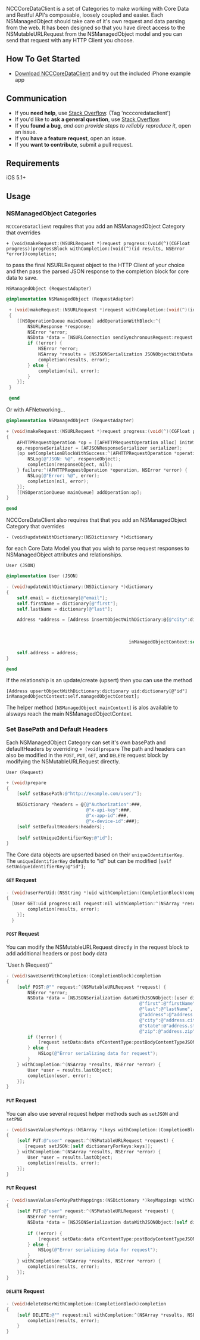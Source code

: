 NCCCoreDataClient is a set of Categories to make working with Core Data and Restful API's composable, loosely coupled and easier. Each NSManagedObject should take care of it's own request and data parsing from the web. It has been designed so that you have direct access to the NSMutableURLRequest from the NSManagedObject model and you can send that request with any HTTP Client you choose.

## How To Get Started

- [Download NCCCoreDataClient](https://github.com/Browncoat/NCCCoreDataClient/archive/master.zip) and try out the included iPhone example app

## Communication

- If you **need help**, use [Stack Overflow](http://stackoverflow.com/questions/tagged/ncccoredataclient). (Tag 'ncccoredataclient')
- If you'd like to **ask a general question**, use [Stack Overflow](http://stackoverflow.com/questions/tagged/ncccoredataclient).
- If you **found a bug**, _and can provide steps to reliably reproduce it_, open an issue.
- If you **have a feature request**, open an issue.
- If you **want to contribute**, submit a pull request.

## Requirements
iOS 5.1+

## Usage

### NSManagedObject Categories

`NCCCoreDataClient` requires that you add an NSManagedObject Category that overrides 

`+ (void)makeRequest:(NSURLRequest *)request progress:(void(^)(CGFloat progress))progressBlock withCompletion:(void(^)(id results, NSError *error))completion;` 

to pass the final NSURLRequest object to the HTTP Client of your choice and then pass the parsed JSON response to the completion block for core data to save.

`NSManagedObject (RequestAdapter)`
```objective-c
@implementation NSManagedObject (RequestAdapter)

 + (void)makeRequest:(NSURLRequest *)request withCompletion:(void(^)(id results, NSError *error))completion
 {
    [[NSOperationQueue mainQueue] addOperationWithBlock:^{
        NSURLResponse *response;
        NSError *error;
        NSData *data = [NSURLConnection sendSynchronousRequest:request returningResponse:&response error:&error];
        if (!error) {
            NSError *error;
            NSArray *results = [NSJSONSerialization JSONObjectWithData:data   options:NSJSONReadingMutableContainers    error:&   error];
            completion(results, error);
        } else {
            completion(nil, error);
        }
    }];
 }

 @end
 ```
 Or with AFNetworking...

```objective-c
@implementation NSManagedObject (RequestAdapter)

+ (void)makeRequest:(NSURLRequest *)request progress:(void(^)(CGFloat progress))progressBlock withCompletion:(void(^)(id results, NSError *error))completion
{
    AFHTTPRequestOperation *op = [[AFHTTPRequestOperation alloc] initWithRequest:request];
    op.responseSerializer = [AFJSONResponseSerializer serializer];
    [op setCompletionBlockWithSuccess:^(AFHTTPRequestOperation *operation, id responseObject) {
        NSLog(@"JSON: %@", responseObject);
        completion(responseObject, nil);
    } failure:^(AFHTTPRequestOperation *operation, NSError *error) {
        NSLog(@"Error: %@", error);
        completion(nil, error);
    }];
    [[NSOperationQueue mainQueue] addOperation:op];
}

@end
```

NCCCoreDataClient also requires that that you add an NSManagedObject Category that overrides

`- (void)updateWithDictionary:(NSDictionary *)dictionary` 

for each Core Data Model you that you wish to parse request responses to NSManagedObject attributes and relationships.

`User (JSON)`
```objective-c
@implementation User (JSON)

- (void)updateWithDictionary:(NSDictionary *)dictionary
{
    self.email = dictionary[@"email"];
    self.firstName = dictionary[@"first"];
    self.lastName = dictionary[@"last"];

    Address *address = [Address insertObjectWithDictionary:@{@"city":dictionary[@"city"],
                                                                       @"state":dictionary[@"state"],
                                                                       @"address":dictionary[@"address"],
                                                                       @"zip":dictionary[@"zip"]}
                                              inManagedObjectContext:self.managedObjectContext];

    self.address = address;
}

@end
```

If the relationship is an update/create (upsert) then you can use the method

`[Address upsertObjectWithDictionary:dictionary uid:dictionary[@"id"] inManagedObjectContext:self.managedObjectContext];`

The helper method `[NSManagedObject mainContext]` is alos available to alsways reach the main NSManagedObjectContext.

### Set BasePath and Default Headers

Each NSManagedObject Category can set it's own basePath and defaultHeaders by overriding `+ (void)prepare` The path and headers can also be modified in the `POST`, `PUT`, `GET`, and `DELETE` request block by modifying the NSMutableURLRequest directly.

`User (Request)`

```objective-c
+ (void)prepare
{
    [self setBasePath:@"http://example.com/user/"];

    NSDictionary *headers = @{@"Authorization":###,
                              @"x-api-key":###,
                              @"x-app-id":###,
                              @"x-device-id":###};
    [self setDefaultHeaders:headers];
    
    [self setUniqueIdentifierKey:@"id"];
}
```

The Core data objects are upserted based on their `uniqueIdentifierKey`. The `uniqueIdentifierKey` defaults to "id" but can be modified `[self setUniqueIdentifierKey:@"id"];`

#### `GET` Request

```objective-c
- (void)userForUid:(NSString *)uid withCompletion:(CompletionBlock)completion
{
  [User GET:uid progress:nil request:nil withCompletion:^(NSArray *results, NSError *error) {
        completion(results, error);
    }];
  }
```

#### `POST` Request

You can modify the NSMutableURLRequest directly in the request block to add additional headers or post body data

`User.h (Request)``
```objective-c
- (void)saveUserWithCompletion:(CompletionBlock)completion
{
    [self POST:@"" request:^(NSMutableURLRequest *request) {
        NSError *error;
        NSData *data = [NSJSONSerialization dataWithJSONObject:[user dictionaryWithAttributeToKeyValuePathMappings:@{@"email":@"email",
                                                  @"first":@"firstName",
                                                  @"last":@"lastName",
                                                  @"address":@"address.street",
                                                  @"city":@"address.city",
                                                  @"state":@"address.state",
                                                  @"zip":@"address.zip",] options:0 error:&error];
        if (!error) {
            [request setData:data ofContentType:postBodyContentTypeJSON];
        } else {
            NSLog(@"Error serializing data for request");
        }
    } withCompletion:^(NSArray *results, NSError *error) {
        User *user = results.lastObject;
        completion(user, error);
    }];
}
```

#### `PUT` Request

You can also use several request helper methods such as `setJSON` and `setPNG`

```objective-c
- (void)saveValuesForKeys:(NSArray *)keys withCompletion:(CompletionBlock)completion
{
    [self PUT:@"user" request:^(NSMutableURLRequest *request) {
       [request setJSON:[self dictionaryForKeys:keys]];
    } withCompletion:^(NSArray *results, NSError *error) {
        User *user = results.lastObject;
        completion(results, error);
    }];
}
```

#### `PUT` Request
```objective-c
- (void)saveValuesForKeyPathMappings:(NSDictionary *)keyMappings withCompletion:(CompletionBlock)completion
{
    [self PUT:@"user" request:^(NSMutableURLRequest *request) {
        NSError *error;
        NSData *data = [NSJSONSerialization dataWithJSONObject:[self dictionaryWithAttributeToKeyPathMappings:keyMappings] options:0 error:&error];
        
        if (!error) {
            [request setData:data ofContentType:postBodyContentTypeJSON];
        } else {
            NSLog(@"Error serializing data for request");
        }
    } withCompletion:^(NSArray *results, NSError *error) {
        completion(results, error);
    }];
}
```

#### `DELETE` Request
```objective-c
- (void)deleteUserWithCompletion:(CompletionBlock)completion
{
    [self DELETE:@"" request:nil withCompletion:^(NSArray *results, NSError *error) {
        completion(results, error);
    }
}
```